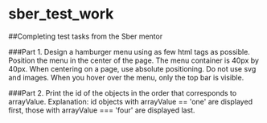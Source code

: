 # sber_test_work

##Completing test tasks from the Sber mentor

###Part 1. 
Design a hamburger menu using as few html tags as possible. Position the menu in the center of the page. The menu container is 40px by 40px. When centering on a page, use absolute positioning. Do not use svg and images. When you hover over the menu, only the top bar is visible.

###Part 2.
Print the id of the objects in the order that corresponds to arrayValue. Explanation: id objects with arrayValue == 'one' are displayed first, those with arrayValue === 'four' are displayed last.
